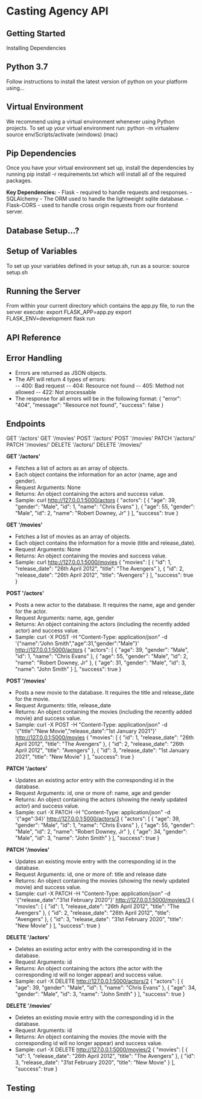 # Casting Agency API 

## Getting Started 
Installing Dependencies

## Python 3.7
Follow instructions to install the latest version of python on your platform using... 

## Virtual Environment
We recommend using a virtual environment whenever using Python projects. To set up your virtual environment run:
python -m virtualenv
source env/Scripts/activate (windows)
(mac)

## Pip Dependencies
Once you have your virtual environment set up, install the dependencies by running 
pip install -r requirements.txt
which will install all of the required packages.

**Key Dependencies:**
    - Flask - required to handle requests and responses.
    - SQLAlchemy - The ORM used to handle the lightweight sqlite database. 
    - Flask-CORS - used to handle cross origin requests from our frontend server.

## Database Setup...?

## Setup of Variables
To set up your variables defined in your setup.sh, run as a source:
source setup.sh 

## Running the Server
From within your current directory which contains the app.py file, to run the server
execute:
export FLASK_APP=app.py
export FLASK_ENV=development
flask run
## API Reference

## Error Handling 
- Errors are returned as JSON objects.
- The API will return 4 types of errors:    
        -- 400: Bad request
        -- 404: Resource not found
        -- 405: Method not allowed
        -- 422: Not processable
- The response for all errors will be in the following format:
{
  "error": "404",
  "message": "Resource not found",
  "success": false
}

## Endpoints 
GET '/actors'
GET '/movies'
POST '/actors'
POST '/movies'
PATCH '/actors/<id>'
PATCH '/movies/<id>'
DELETE '/actors/<id>'
DELETE '/movies/<id>'

**GET '/actors'**
- Fetches a list of actors as an array of objects.
- Each object contains the information for an actor (name, age and gender).
- Request Arguments: None
- Returns: An object containing the actors and success value.
- Sample: curl http://127.0.0.1:5000/actors
{
    "actors": [
        {
            "age": 39,
            "gender": "Male",
            "id": 1,
            "name": "Chris Evans"
        },
        {
            "age": 55,
            "gender": "Male",
            "id": 2,
            "name": "Robert Downey, Jr"
        }
    ],
    "success": true
}

**GET '/movies'**
- Fetches a list of movies as an array of objects.
- Each object contains the information for a movie (title and release_date).
- Request Arguments: None
- Returns: An object containing the movies and success value.
- Sample: curl http://127.0.0.1:5000/movies
{
    "movies": [
        {
            "id": 1,
            "release_date": "26th April 2012",
            "title": "The Avengers"
        },
        {
            "id": 2,
            "release_date": "26th April 2012",
            "title": "Avengers"
        }
    ],
    "success": true
}

**POST '/actors'**
- Posts a new actor to the database. It requires the name, age and gender 
for the actor. 
- Request Arguments: name, age, gender
- Returns: An object containing the actors (including the recently added 
actor) and success value.
- Sample: curl -X POST -H "Content-Type: application/json" -d '{"name":"John Smith","age":31,"gender":"Male"}' http://127.0.0.1:5000/actors
{
    "actors": [
        {
            "age": 39,
            "gender": "Male",
            "id": 1,
            "name": "Chris Evans"
        },
        {
            "age": 55,
            "gender": "Male",
            "id": 2,
            "name": "Robert Downey, Jr"
        },
        {
            "age": 31,
            "gender": "Male",
            "id": 3,
            "name": "John Smith"
        }
    ],
    "success": true
}

**POST '/movies'**
- Posts a new movie to the database. It requires the title and release_date
for the movie. 
- Request Arguments: title, release_date
- Returns: An object containing the movies (including the recently added 
movie) and success value.
- Sample: curl -X POST -H "Content-Type: application/json" -d '{"title":"New Movie","release_date":"1st January 2021"}' http://127.0.0.1:5000/movies
{
    "movies": [
        {
            "id": 1,
            "release_date": "26th April 2012",
            "title": "The Avengers"
        },
        {
            "id": 2,
            "release_date": "26th April 2012",
            "title": "Avengers"
        },
        {
            "id": 3,
            "release_date": "1st January 2021",
            "title": "New Movie"
        }
    ],
    "success": true
}

**PATCH '/actors'**
- Updates an existing actor entry with the corresponding id in the database.
- Request Arguments: id, one or more of: name, age and gender
- Returns: An object containing the actors (showing the newly updated 
actor) and success value.
- Sample: curl -X PATCH -H "Content-Type: application/json" -d '{"age":34}' http://127.0.0.1:5000/actors/3
{
    "actors": [
        {
            "age": 39,
            "gender": "Male",
            "id": 1,
            "name": "Chris Evans"
        },
        {
            "age": 55,
            "gender": "Male",
            "id": 2,
            "name": "Robert Downey, Jr"
        },
        {
            "age": 34,
            "gender": "Male",
            "id": 3,
            "name": "John Smith"
        }
    ],
    "success": true
}

**PATCH '/movies'**
- Updates an existing movie entry with the corresponding id in the database.
- Request Arguments: id, one or more of: title and release date
- Returns: An object containing the movies (showing the newly updated 
movie) and success value.
- Sample: curl -X PATCH -H "Content-Type: application/json" -d '{"release_date":"31st February 2020"}' http://127.0.0.1:5000/movies/3
{
    "movies": [
        {
            "id": 1,
            "release_date": "26th April 2012",
            "title": "The Avengers"
        },
        {
            "id": 2,
            "release_date": "26th April 2012",
            "title": "Avengers"
        },
        {
            "id": 3,
            "release_date": "31st February 2020",
            "title": "New Movie"
        }
    ],
    "success": true
}

**DELETE '/actors'**
- Deletes an existing actor entry with the corresponding id in the database.
- Request Arguments: id
- Returns: An object containing the actors (the actor with the corresponding
id will no longer appear) and success value.
- Sample: curl -X DELETE http://127.0.0.1:5000/actors/2
{
    "actors": [
        {
            "age": 39,
            "gender": "Male",
            "id": 1,
            "name": "Chris Evans"
        },
        {
            "age": 34,
            "gender": "Male",
            "id": 3,
            "name": "John Smith"
        }
    ],
    "success": true
}

**DELETE '/movies'**
- Deletes an existing movie entry with the corresponding id in the database.
- Request Arguments: id
- Returns: An object containing the movies (the movie with the corresponding
id will no longer appear) and success value.
- Sample: curl -X DELETE http://127.0.0.1:5000/movies/2
{
    "movies": [
        {
            "id": 1,
            "release_date": "26th April 2012",
            "title": "The Avengers"
        },
        {
            "id": 3,
            "release_date": "31st February 2020",
            "title": "New Movie"
        }
    ],
    "success": true
}

## Testing 

